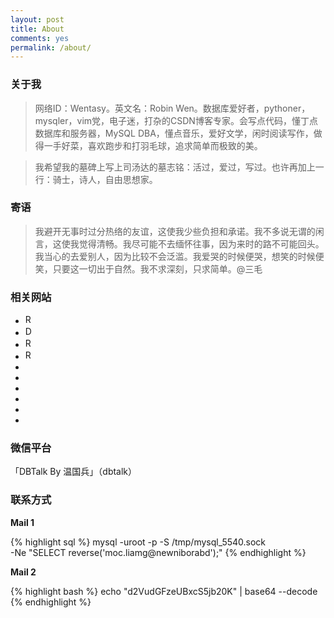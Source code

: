 ```yaml
---
layout: post
title: About
comments: yes
permalink: /about/
---
```


### 关于我 ###

> 网络ID：Wentasy。英文名：Robin Wen。数据库爱好者，pythoner，mysqler，vim党，电子迷，打杂的CSDN博客专家。会写点代码，懂丁点数据库和服务器，MySQL DBA，懂点音乐，爱好文学，闲时阅读写作，做得一手好菜，喜欢跑步和打羽毛球，追求简单而极致的美。

> 我希望我的墓碑上写上司汤达的墓志铭：活过，爱过，写过。也许再加上一行：骑士，诗人，自由思想家。

### 寄语 ###

> 我避开无事时过分热络的友谊，这使我少些负担和承诺。我不多说无谓的闲言，这使我觉得清畅。我尽可能不去缅怀往事，因为来时的路不可能回头。我当心的去爱别人，因为比较不会泛滥。我爱哭的时候便哭，想笑的时候便笑，只要这一切出于自然。我不求深刻，只求简单。@三毛

### 相关网站 ###

* <a href="http://about.me/dbarobin" target="_blank"><img src="http://i.imgur.com/i2rzbE6.png" title="Robin Wen's AboutMe" height="16px" width="16px" border="0" alt="Robin Wen's AboutMe" /></a>
* <a href="http://blog.csdn.net/justdb" target="_blank"><img src="http://i.imgur.com/BROigUO.jpg" title="DBA@Robin's CSDN" height="16px" width="16px" border="0" alt="DBA@Robin's CSDN" /></a>
* <a href="http://www.zhihu.com/people/wentasy" target="_blank"><img src="http://i.imgur.com/VktTAvi.png" title="Robin's Zhihu" border="0" alt="Robin's Zhihu" height="16px" width="16px" /></a>
* <a href="http://www.douban.com/people/wentasy/" target="_blank"><img src="http://i.imgur.com/GoilVod.png" title="Robin's Douban" border="0" alt="Robin's Douban" height="16px" width="16px" /></a>
* <a href="http://weibo.com/wentasy" target="_blank"><i class="fa fa-weibo"></i></a>
* <a href="https://github.com/dbarobin" target="_blank"><i class="fa fa-github"></i></a>
* <a href="https://twitter.com/dbarobin" target="_blank"><i class="fa fa-twitter"></i></a>
* <a href="https://www.facebook.com/dbarobin" target="_blank"><i class="fa fa-facebook"></i></a>
* <a href="https://www.linkedin.com/in/dbarobin" target="_blank"><i class="fa fa-linkedin"></i></a>
* <a href="https://www.flickr.com/photos/dbarobin" target="_blank"><i class="fa fa-flickr"></i></a>

### 微信平台 ###

「DBTalk By 温国兵」（dbtalk）

### 联系方式 ###

**Mail 1**

{% highlight sql %}
mysql -uroot -p -S /tmp/mysql_5540.sock \
-Ne "SELECT reverse('moc.liamg@newniborabd');"
{% endhighlight %}

**Mail 2**

{% highlight bash %}
echo "d2VudGFzeUBxcS5jb20K" | base64 --decode
{% endhighlight %}
